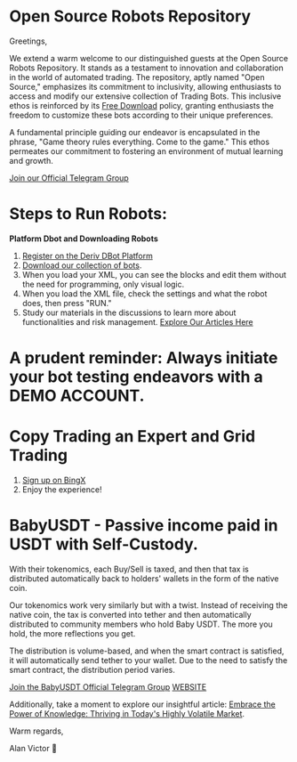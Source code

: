 # Open Source Robots Repository

Greetings,

We extend a warm welcome to our distinguished guests at the Open Source Robots Repository. It stands as a testament to innovation and collaboration in the world of automated trading. The repository, aptly named "Open Source," emphasizes its commitment to inclusivity, allowing enthusiasts to access and modify our extensive collection of Trading Bots. This inclusive ethos is reinforced by its [Free Download](https://github.com/alanvito1/Binary-Robots/archive/refs/heads/master.zip) policy, granting enthusiasts the freedom to customize these bots according to their unique preferences.

A fundamental principle guiding our endeavor is encapsulated in the phrase, "Game theory rules everything. Come to the game." This ethos permeates our commitment to fostering an environment of mutual learning and growth.

[Join our Official Telegram Group](https://t.me/superbinarybots)

# Steps to Run Robots:

**Platform Dbot and Downloading Robots**
1. [Register on the Deriv DBot Platform](https://track.deriv.com/_h1BT0Uryldi34Ib7uprVbWNd7ZgqdRLk/1/)
2. [Download our collection of bots](https://github.com/alanvito1/Binary-Robots/archive/refs/heads/master.zip).
3. When you load your XML, you can see the blocks and edit them without the need for programming, only visual logic.
4. When you load the XML file, check the settings and what the robot does, then press "RUN."
5. Study our materials in the discussions to learn more about functionalities and risk management. [Explore Our Articles Here](https://github.com/alanvito1/Binary-Robots/discussions)

# A prudent reminder: Always initiate your bot testing endeavors with a DEMO ACCOUNT.

# Copy Trading an Expert and Grid Trading
1. [Sign up on BingX](https://bingx.com/invite/TLU7DW)
2. Enjoy the experience!

# BabyUSDT - Passive income paid in USDT with Self-Custody.

With their tokenomics, each Buy/Sell is taxed, and then that tax is distributed automatically back to holders' wallets in the form of the native coin.

Our tokenomics work very similarly but with a twist. Instead of receiving the native coin, the tax is converted into tether and then automatically distributed to community members who hold Baby USDT. The more you hold, the more reflections you get.

The distribution is volume-based, and when the smart contract is satisfied, it will automatically send tether to your wallet. Due to the need to satisfy the smart contract, the distribution period varies.

[Join the BabyUSDT Official Telegram Group](https://t.me/BabyUSDToken)
[WEBSITE](https://gateway.pinata.cloud/ipfs/QmZSimPsR5Ab4dvXGeGV9qdSp2DpbPxsKBzrBq98g4iujC/BabyUSDT%20Website%20-%20Copy.html)

Additionally, take a moment to explore our insightful article: [Embrace the Power of Knowledge: Thriving in Today's Highly Volatile Market](https://www.dinheiroedestinos.com.br/2023/06/embrace-power-of-knowledge-thriving-in.html).

Warm regards,

Alan Victor 🚀
